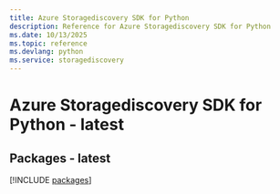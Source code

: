 ```yaml
---
title: Azure Storagediscovery SDK for Python
description: Reference for Azure Storagediscovery SDK for Python
ms.date: 10/13/2025
ms.topic: reference
ms.devlang: python
ms.service: storagediscovery
---
```

# Azure Storagediscovery SDK for Python - latest
## Packages - latest
[!INCLUDE [packages](storagediscovery-index.md)]